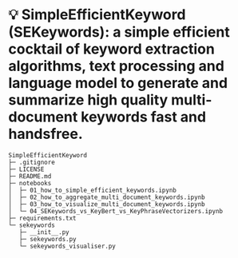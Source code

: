 # 💡 SimpleEfficientKeyword (SEKeywords): a simple efficient cocktail of keyword extraction algorithms, text processing and language model to generate and summarize high quality multi-document keywords fast and handsfree.

```
SimpleEfficientKeyword
├─ .gitignore
├─ LICENSE
├─ README.md
├─ notebooks
│  ├─ 01_how_to_simple_efficient_keywords.ipynb
│  ├─ 02_how_to_aggregate_multi_document_keywords.ipynb
│  ├─ 03_how_to_visualize_multi_document_keywords.ipynb
│  └─ 04_SEKeywords_vs_KeyBert_vs_KeyPhraseVectorizers.ipynb
├─ requirements.txt
└─ sekeywords
   ├─ __init__.py
   ├─ sekeywords.py
   └─ sekeywords_visualiser.py

```
